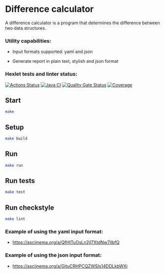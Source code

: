 # Difference calculator

 A difference calculator is a program that determines the difference between two data structures.

### Utility capabilities:

- Input formats supported: yaml and json

- Generate report in plain text, stylish and json format

### Hexlet tests and linter status:
[![Actions Status](https://github.com/mari-ship-it/java-project-71/actions/workflows/hexlet-check.yml/badge.svg)](https://github.com/mari-ship-it/java-project-71/actions)
[![Java CI](https://github.com/hexlet-boilerplates/java-package/actions/workflows/main.yml/badge.svg)](https://github.com/hexlet-boilerplates/java-package/actions/workflows/main.yml)
[![Quality Gate Status](https://sonarcloud.io/api/project_badges/measure?project=mari-ship-it_java-project-71&metric=alert_status)](https://sonarcloud.io/summary/new_code?id=mari-ship-it_java-project-71)
[![Coverage](https://sonarcloud.io/api/project_badges/measure?project=mari-ship-it_java-project-71&metric=coverage)](https://sonarcloud.io/summary/new_code?id=mari-ship-it_java-project-71)

## Start

```bash
make
```

## Setup

```bash
make build
```

## Run

```bash
make run
```

## Run tests

```bash
make test
```

## Run checkstyle

```bash
make lint
```

### Example of using the yaml input format:

- https://asciinema.org/a/QfHITuOsLn2jI7XtdNw7ilbfQ

### Example of using the json input format:

- https://asciinema.org/a/GituCRHPCQZWSIs14DDLkbWXi
